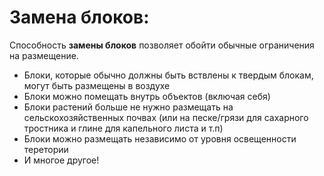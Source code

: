# Замена блоков:
Способность **замены блоков** позволяет обойти обычные ограничения на размещение.

- Блоки, которые обычно должны быть вствлены к твердым блокам, могут быть размещены в воздухе
- Блоки можно помещать внутрь объектов (включая себя)
- Блоки растений больше не нужно размещать на сельскохозяйственных почвах (или на песке/грязи для сахарного тростника и глине для капельного листа и т.п)
- Блоки можно размещать независимо от уровня освещенности теретории
- И многое другое!
